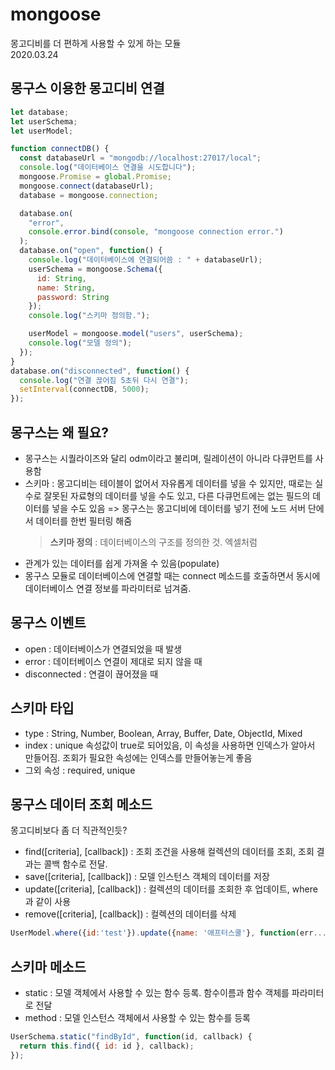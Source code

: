 # mongoose

몽고디비를 더 편하게 사용할 수 있게 하는 모듈  
2020.03.24

## 몽구스 이용한 몽고디비 연결

```js
let database;
let userSchema;
let userModel;

function connectDB() {
  const databaseUrl = "mongodb://localhost:27017/local";
  console.log("데이터베이스 연결을 시도합니다");
  mongoose.Promise = global.Promise;
  mongoose.connect(databaseUrl);
  database = mongoose.connection;

  database.on(
    "error",
    console.error.bind(console, "mongoose connection error.")
  );
  database.on("open", function() {
    console.log("데이터베이스에 연결되어씀 : " + databaseUrl);
    userSchema = mongoose.Schema({
      id: String,
      name: String,
      password: String
    });
    console.log("스키마 정의함.");

    userModel = mongoose.model("users", userSchema);
    console.log("모델 정의");
  });
}
database.on("disconnected", function() {
  console.log("연결 끊어짐 5초뒤 다시 연결");
  setInterval(connectDB, 5000);
});
```

## 몽구스는 왜 필요?

- 몽구스는 시퀄라이즈와 달리 odm이라고 불리며, 릴레이션이 아니라 다큐먼트를 사용함
- 스키마 : 몽고디비는 테이블이 없어서 자유롭게 데이터를 넣을 수 있지만, 때로는 실수로 잘못된 자료형의 데이터를 넣을 수도 있고, 다른 다큐먼트에는 없는 필드의 데이터를 넣을 수도 있음 => 몽구스는 몽고디비에 데이터를 넣기 전에 노드 서버 단에서 데이터를 한번 필터링 해줌
  > **스키마 정의** : 데이터베이스의 구조를 정의한 것. 엑셀처럼
- 관계가 있는 데이터를 쉽게 가져올 수 있음(populate)
- 몽구스 모듈로 데이터베이스에 연결할 때는 connect 메소드를 호출하면서 동시에 데이터베이스 연결 정보를 파라미터로 넘겨줌.

## 몽구스 이벤트

- open : 데이터베이스가 연결되었을 때 발생
- error : 데이터베이스 연결이 제대로 되지 않을 때
- disconnected : 연결이 끊어졌을 때

## 스키마 타입

- type : String, Number, Boolean, Array, Buffer, Date, ObjectId, Mixed
- index : unique 속성값이 true로 되어있음, 이 속성을 사용하면 인덱스가 알아서 만들어짐. 조회가 필요한 속성에는 인덱스를 만들어놓는게 좋음
- 그외 속성 : required, unique

## 몽구스 데이터 조회 메소드

몽고디비보다 좀 더 직관적인듯?

- find([criteria], [callback]) : 조회 조건을 사용해 컬렉션의 데이터를 조회, 조회 결과는 콜백 함수로 전달.
- save([criteria], [callback]) : 모델 인스턴스 객체의 데이터를 저장
- update([criteria], [callback]) : 컬렉션의 데이터를 조회한 후 업데이트, where과 같이 사용
- remove([criteria], [callback]) : 컬렉션의 데이터를 삭제

```js
UserModel.where({id:'test'}).update({name: '애프터스쿨'}, function(err...){...})
```

## 스키마 메소드

- static : 모델 객체에서 사용할 수 있는 함수 등록. 함수이름과 함수 객체를 파라미터로 전달
- method : 모델 인스턴스 객체에서 사용할 수 있는 함수를 등록

```js
UserSchema.static("findById", function(id, callback) {
  return this.find({ id: id }, callback);
});
```
